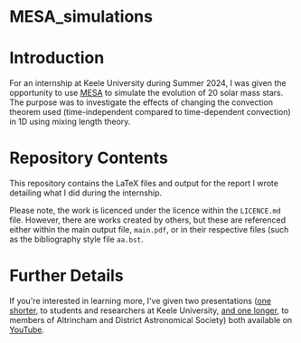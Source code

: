 # MESA_simulations

# Introduction
For an internship at Keele University during Summer 2024, I was given the opportunity to use [MESA]([url](https://docs.mesastar.org/)) to simulate the evolution of 20 solar mass stars. The purpose was to investigate the effects of changing the convection theorem used (time-independent compared to time-dependent convection) in 1D using mixing length theory.

# Repository Contents
This repository contains the LaTeX files and output for the report I wrote detailing what I did during the internship. 

Please note, the work is licenced under the licence within the `LICENCE.md` file. However, there are works created by others, but these are referenced either within the main output file, `main.pdf`, or in their respective files (such as the bibliography style file `aa.bst`.

# Further Details
If you're interested in learning more, I've given two presentations ([one shorter]([url](https://youtu.be/TeXpwEyD3O8)), to students and researchers at Keele University, [and one longer]([url](https://youtu.be/98_KHo6fLcY)), to members of Altrincham and District Astronomical Society) both available on [YouTube]([url](https://www.youtube.com/channel/UCemhlJi4JMCy_a6eJi0_kZQ)). 
